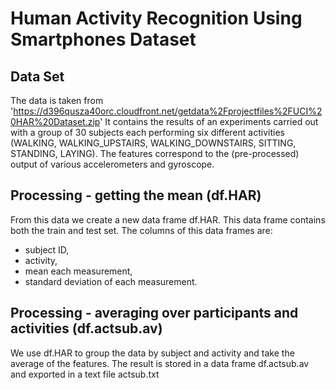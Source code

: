 # Human Activity Recognition Using Smartphones Dataset

## Data Set
The data is taken from 'https://d396qusza40orc.cloudfront.net/getdata%2Fprojectfiles%2FUCI%20HAR%20Dataset.zip'
It contains the results of an experiments carried out with a group of 30 subjects each performing six different activities (WALKING, WALKING_UPSTAIRS, WALKING_DOWNSTAIRS, SITTING, STANDING, LAYING).
The features correspond to the (pre-processed) output of various accelerometers and gyroscope.

## Processing - getting the mean (df.HAR)
From this data we create a new data frame df.HAR. This data frame contains both the train and test set.
The columns of this data frames are:
  - subject ID, 
  - activity, 
  - mean each measurement,
  - standard deviation of each measurement.

## Processing - averaging over participants and activities (df.actsub.av)
We use df.HAR to group the data by subject and activity and take the average of the features. The result is stored in a data frame df.actsub.av and exported in a text file actsub.txt
